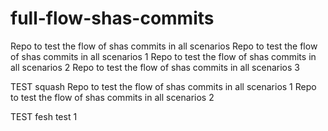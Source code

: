 # full-flow-shas-commits
Repo to test the flow of shas commits in all scenarios
Repo to test the flow of shas commits in all scenarios 1
Repo to test the flow of shas commits in all scenarios 2
Repo to test the flow of shas commits in all scenarios 3

TEST squash
Repo to test the flow of shas commits in all scenarios 1
Repo to test the flow of shas commits in all scenarios 2


TEST fesh
test 1
